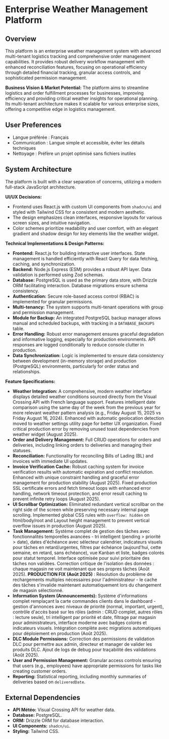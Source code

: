 # Enterprise Weather Management Platform

## Overview
This platform is an enterprise weather management system with advanced multi-tenant logistics tracking and comprehensive order management capabilities. It provides robust delivery workflow management with enhanced reconciliation features, focusing on operational efficiency through detailed financial tracking, granular access controls, and sophisticated permission management.

**Business Vision & Market Potential:** The platform aims to streamline logistics and order fulfillment processes for businesses, improving efficiency and providing critical weather insights for operational planning. Its multi-tenant architecture makes it scalable for various enterprise sizes, offering a competitive edge in logistics management.

## User Preferences
- Langue préférée : Français
- Communication : Langue simple et accessible, éviter les détails techniques
- Nettoyage : Préfère un projet optimisé sans fichiers inutiles

## System Architecture
The platform is built with a clear separation of concerns, utilizing a modern full-stack JavaScript architecture.

**UI/UX Decisions:**
- Frontend uses React.js with custom UI components from `shadcn/ui` and styled with Tailwind CSS for a consistent and modern aesthetic.
- The design emphasizes clean interfaces, responsive layouts for various screen sizes, and intuitive navigation.
- Color schemes prioritize readability and user comfort, with an elegant gradient and shadow design for key elements like the weather widget.

**Technical Implementations & Design Patterns:**
- **Frontend:** React.js for building interactive user interfaces. State management is handled efficiently with React Query for data fetching, caching, and synchronization.
- **Backend:** Node.js Express (ESM) provides a robust API layer. Data validation is performed using Zod schemas.
- **Database:** PostgreSQL is used as the primary data store, with Drizzle ORM facilitating interaction. Database migrations ensure schema consistency.
- **Authentication:** Secure role-based access control (RBAC) is implemented for granular permissions.
- **Multi-tenancy:** The system supports multi-tenant operations with group and permission management.
- **Module for Backup:** An integrated PostgreSQL backup manager allows manual and scheduled backups, with tracking in a `DATABASE_BACKUPS` table.
- **Error Handling:** Robust error management ensures graceful degradation and informative logging, especially for production environments. API responses are logged conditionally to reduce console clutter in production.
- **Data Synchronization:** Logic is implemented to ensure data consistency between development (in-memory storage) and production (PostgreSQL) environments, particularly for order status and relationships.

**Feature Specifications:**
- **Weather Integration:** A comprehensive, modern weather interface displays detailed weather conditions sourced directly from the Visual Crossing API with French language support. Features intelligent date comparison using the same day of the week from the previous year for more relevant weather pattern analysis (e.g., Friday August 15, 2025 vs Friday August 16, 2024). Enhanced with automatic geolocation detection moved to weather settings utility page for better UX organization. Fixed critical production error by removing unused toast dependencies from weather widget (August 2025).
- **Order and Delivery Management:** Full CRUD operations for orders and deliveries, including linking orders to deliveries and managing their statuses.
- **Reconciliation:** Functionality for reconciling Bills of Lading (BL) and invoices with immediate UI updates.
- **Invoice Verification Cache:** Robust caching system for invoice verification results with automatic expiration and conflict resolution. Enhanced with unique constraint handling and graceful error management for production stability (August 2025). Fixed production SSL certificate errors and fetch timeout loops with enhanced error handling, network timeout protection, and error result caching to prevent infinite retry loops (August 2025).
- **UI Scrollbar Optimization:** Eliminated redundant vertical scrollbar on the right side of the screen while preserving necessary internal page scrolling. Implemented global CSS rules with `overflow: hidden` on html/body/root and Layout height management to prevent vertical overflow issues in production (August 2025).
- **Task Management:** Système complet de gestion des tâches avec fonctionnalités temporelles avancées - tri intelligent (pending > priorité > date), dates d'échéance avec sélecteur calendrier, indicateurs visuels pour tâches en retard/urgentes, filtres par échéance (aujourd'hui, cette semaine, en retard, sans échéance), vue Kanban et liste, badges colorés pour statut temporel. Interface optimisée pour suivi prioritaire des tâches non validées. Correction critique de l'isolation des données : chaque magasin ne voit maintenant que ses propres tâches (Août 2025). **PRODUCTION FIX (Août 2025)** : Résolution du problème de rechargements multiples nécessaires pour l'administrateur - le cache des tâches s'invalide maintenant automatiquement lors du changement de magasin sélectionné.
- **Information System (Announcements):** Système d'informations complet remplaçant la carte commandes clients dans le dashboard - gestion d'annonces avec niveaux de priorité (normal, important, urgent), contrôle d'accès basé sur les rôles (admin : CRUD complet, autres rôles : lecture seule), tri intelligent par priorité et date, filtrage par magasin pour administrateurs, interface moderne avec badges colorés et indicateurs visuels. Intégration complète avec migrations automatiques pour déploiement en production (Août 2025).
- **DLC Module Permissions:** Correction des permissions de validation DLC pour permettre aux admin, directeur et manager de valider les produits DLC. Ajout de logs de debug pour traçabilité des validations (Août 2025).
- **User and Permission Management:** Granular access controls ensuring that users (e.g., employees) have appropriate permissions for tasks like creating customer orders.
- **Reporting:** Statistical reporting, including monthly summaries of deliveries based on `deliveredDate`.

## External Dependencies
- **API Météo:** Visual Crossing API for weather data.
- **Database:** PostgreSQL.
- **ORM:** Drizzle ORM for database interaction.
- **UI Components:** `shadcn/ui`.
- **Styling:** Tailwind CSS.